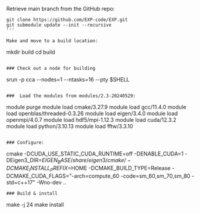 Retrieve main branch from the GitHub repo:

```
git clone https://github.com/EXP-code/EXP.git
git submodule update --init --recursive
'''

Make and move to a build location:

```
mkdir build
cd build
```

### Check out a node for building
```
srun -p cca --nodes=1 --ntasks=16 --pty $SHELL
```

###  Load the modules from modules/2.3-20240529: 
```
module purge
module load cmake/3.27.9
module load gcc/11.4.0
module load openblas/threaded-0.3.26
module load eigen/3.4.0
module load openmpi/4.0.7
module load hdf5/mpi-1.12.3
module load cuda/12.3.2
module load python/3.10.13
module load fftw/3.3.10
```

### Configure: 
```
cmake -DCUDA_USE_STATIC_CUDA_RUNTIME=off -DENABLE_CUDA=1 -DEigen3_DIR=$EIGEN_BASE/share/eigen3/cmake/ -DCMAKE_INSTALL_PREFIX=$HOME -DCMAKE_BUILD_TYPE=Release -DCMAKE_CUDA_FLAGS="-arch=compute_60 -code=sm_60,sm_70,sm_80 -std=c++17" -Wno-dev ..
```
### Build & install
```
make -j 24
make install 
```



